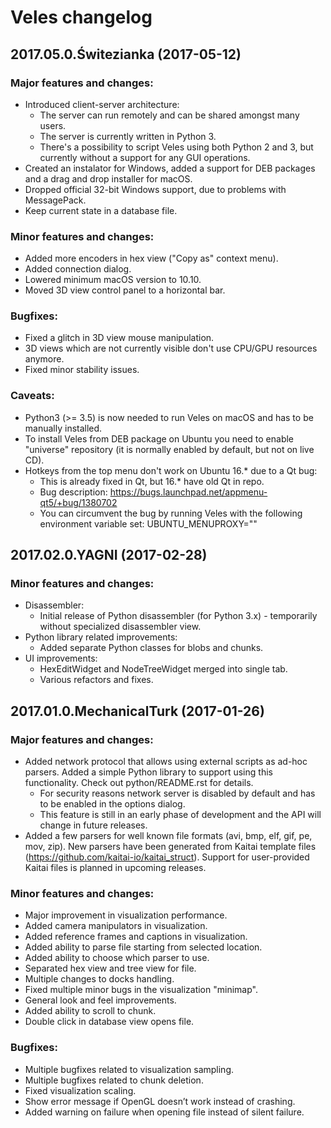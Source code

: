 # Veles changelog

## 2017.05.0.Świtezianka (2017-05-12)

### Major features and changes:

  * Introduced client-server architecture:
    * The server can run remotely and can be shared amongst many users.
    * The server is currently written in Python 3.
    * There's a possibility to script Veles using both Python 2 and 3, but currently without a support for any GUI operations.
  * Created an instalator for Windows, added a support for DEB packages and a drag and drop installer for macOS.
  * Dropped official 32-bit Windows support, due to problems with MessagePack.
  * Keep current state in a database file.

### Minor features and changes:

  * Added more encoders in hex view ("Copy as" context menu).
  * Added connection dialog.
  * Lowered minimum macOS version to 10.10.
  * Moved 3D view control panel to a horizontal bar.

### Bugfixes:

  * Fixed a glitch in 3D view mouse manipulation.
  * 3D views which are not currently visible don't use CPU/GPU resources anymore.
  * Fixed minor stability issues.

### Caveats:

  * Python3 (>= 3.5) is now needed to run Veles on macOS and has to be manually installed.
  * To install Veles from DEB package on Ubuntu you need to enable "universe" repository (it is normally enabled by default, but not on live CD).
  * Hotkeys from the top menu don't work on Ubuntu 16.\* due to a Qt bug:
    * This is already fixed in Qt, but 16.\* have old Qt in repo.
    * Bug description: https://bugs.launchpad.net/appmenu-qt5/+bug/1380702
    * You can circumvent the bug by running Veles with the following environment variable set: UBUNTU_MENUPROXY=""

## 2017.02.0.YAGNI (2017-02-28)

### Minor features and changes:

  * Disassembler:
    * Initial release of Python disassembler (for Python 3.x) - temporarily without specialized disassembler view.
  * Python library related improvements:
    * Added separate Python classes for blobs and chunks.
  * UI improvements:
    * HexEditWidget and NodeTreeWidget merged into single tab.
    * Various refactors and fixes.

## 2017.01.0.MechanicalTurk (2017-01-26)

### Major features and changes:

  * Added network protocol that allows using external scripts as ad-hoc parsers. Added a simple Python library to support using this functionality. Check out python/README.rst for details.
    * For security reasons network server is disabled by default and has to be enabled in the options dialog.
    * This feature is still in an early phase of development and the API will change in future releases.
  * Added a few parsers for well known file formats (avi, bmp, elf, gif, pe, mov, zip). New parsers have been generated from Kaitai template files (https://github.com/kaitai-io/kaitai_struct). Support for user-provided Kaitai files is planned in upcoming releases.
  
### Minor features and changes:

  * Major improvement in visualization performance.
  * Added camera manipulators in visualization.
  * Added reference frames and captions in visualization.
  * Added ability to parse file starting from selected location.
  * Added ability to choose which parser to use.
  * Separated hex view and tree view for file.
  * Multiple changes to docks handling.
  * Fixed multiple minor bugs in the visualization "minimap".
  * General look and feel improvements.
  * Added ability to scroll to chunk.
  * Double click in database view opens file.
  
### Bugfixes:

  * Multiple bugfixes related to visualization sampling.
  * Multiple bugfixes related to chunk deletion.
  * Fixed visualization scaling.
  * Show error message if OpenGL doesn’t work instead of crashing.
  * Added warning on failure when opening file instead of silent failure.
